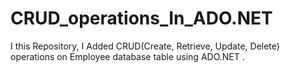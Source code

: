 # CRUD_operations_In_ADO.NET
I this Repository, I Added CRUD(Create, Retrieve, Update, Delete) operations on Employee database table using ADO.NET . 
